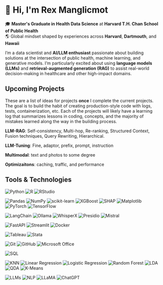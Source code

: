 # 👋 Hi, I'm Rex Manglicmot

🎓 **Master's Graduate in Health Data Science** at **Harvard T.H. Chan School of Public Health**  
🌎 Global mindset shaped by experiences across **Harvard**, **Dartmouth**, and **Hawaii**

I’m a data scientist and **AI/LLM enthusiast** passionate about building solutions at the intersection of public health, machine learning, and generative models. I’m particularly excited about using **language models (LLMs)** and **retrieval-augmented generation (RAG)** to assist real-world decision-making in healthcare and other high-impact domains.

## Upcoming Projects 

These are a list of ideas for projects **once** I complete the current projects. The goal is to build the habit of creating production-style code with logs, tests, containerization, etc. Each of the projects will likely have a learning log that summarizes lessons in coding, concepts, and the majority of mistakes learned along the way in the building process. 

**LLM-RAG**: Self-consistency, Multi-hop, Re-ranking, Structured Context, Fusion techniques, Query Rewriting, Hierarchical.

**LLM-Tuning**: Fine, adaptor, prefix, prompt, instruction

**Multimodal**: text and photos to some degree

**Optimizaitons**: caching, traffic, and performance

## Tools & Technologies

<!-- Programming Languages & IDEs -->
![Python](https://img.shields.io/badge/Python-3776AB?style=for-the-badge&logo=python&logoColor=white)
![R](https://img.shields.io/badge/R-276DC3?style=for-the-badge&logo=r&logoColor=white)
![RStudio](https://img.shields.io/badge/RStudio-75AADB?style=for-the-badge&logo=rstudio&logoColor=white)

<!-- Data Science & ML Libraries -->
![Pandas](https://img.shields.io/badge/Pandas-150458?style=for-the-badge&logo=pandas&logoColor=white)
![NumPy](https://img.shields.io/badge/NumPy-013243?style=for-the-badge&logo=numpy&logoColor=white)
![scikit-learn](https://img.shields.io/badge/scikit--learn-F7931E?style=for-the-badge&logo=scikit-learn&logoColor=white)
![XGBoost](https://img.shields.io/badge/XGBoost-FF6600?style=for-the-badge&logoColor=white)
![SHAP](https://img.shields.io/badge/SHAP-grey?style=for-the-badge)
![Matplotlib](https://img.shields.io/badge/Matplotlib-11557C?style=for-the-badge&logo=matplotlib&logoColor=white)
![PyTorch](https://img.shields.io/badge/PyTorch-EE4C2C?style=for-the-badge&logo=pytorch&logoColor=white)
![TensorFlow](https://img.shields.io/badge/TensorFlow-FF6F00?style=for-the-badge&logo=tensorflow&logoColor=white)

<!-- LLM / NLP / AI Tools -->
![LangChain](https://img.shields.io/badge/LangChain-000000?style=for-the-badge&logo=langchain&logoColor=white)
![Ollama](https://img.shields.io/badge/Ollama-000000?style=for-the-badge&logo=ollama&logoColor=white)
![WhisperX](https://img.shields.io/badge/WhisperX-grey?style=for-the-badge)
![Presidio](https://img.shields.io/badge/Presidio-grey?style=for-the-badge)
![Mistral](https://img.shields.io/badge/Mistral-grey?style=for-the-badge)

<!-- Web & MLOps Tools -->
![FastAPI](https://img.shields.io/badge/FastAPI-05998B?style=for-the-badge&logo=fastapi&logoColor=white)
![Streamlit](https://img.shields.io/badge/Streamlit-FF4B4B?style=for-the-badge&logo=streamlit&logoColor=white)
![Docker](https://img.shields.io/badge/Docker-2496ED?style=for-the-badge&logo=docker&logoColor=white)

<!-- Analytics & Visualization -->
![Tableau](https://img.shields.io/badge/Tableau-E97627?style=for-the-badge&logo=tableau&logoColor=white)
![Stata](https://img.shields.io/badge/Stata-007ACC?style=for-the-badge&logoColor=white)

<!-- Productivity & Dev Tools -->
![Git](https://img.shields.io/badge/Git-F05032?style=for-the-badge&logo=git&logoColor=white)
![GitHub](https://img.shields.io/badge/GitHub-181717?style=for-the-badge&logo=github&logoColor=white)
![Microsoft Office](https://img.shields.io/badge/Microsoft_Office-D83B01?style=for-the-badge&logo=microsoft-office&logoColor=white)

<!-- Databases -->
![SQL](https://img.shields.io/badge/SQL-4479A1?style=for-the-badge&logo=postgresql&logoColor=white)

<!-- Machine Learning Algorithms -->
![KNN](https://img.shields.io/badge/KNN-grey?style=for-the-badge)
![Linear Regression](https://img.shields.io/badge/Linear_Regression-grey?style=for-the-badge)
![Logistic Regression](https://img.shields.io/badge/Logistic_Regression-grey?style=for-the-badge)
![Random Forest](https://img.shields.io/badge/Random_Forest-grey?style=for-the-badge)
![LDA](https://img.shields.io/badge/LDA-grey?style=for-the-badge)
![QDA](https://img.shields.io/badge/QDA-grey?style=for-the-badge)
![K-Means](https://img.shields.io/badge/K--Means-grey?style=for-the-badge)

<!-- LLMs & NLP Concepts -->
![LLMs](https://img.shields.io/badge/LLMs-grey?style=for-the-badge)
![NLP](https://img.shields.io/badge/NLP-grey?style=for-the-badge)
![LLaMA](https://img.shields.io/badge/LLaMA-grey?style=for-the-badge)
![ChatGPT](https://img.shields.io/badge/ChatGPT-10a37f?style=for-the-badge&logo=openai&logoColor=white)
